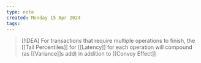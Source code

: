 ```yaml
---
type: note
created: Monday 15 Apr 2024
tags: 
---
```

> [!IDEA]
> For transactions that require multiple operations to finish, the [[Tail Percentiles]] for [[Latency]] for each operation will compound (as [[Variance]]s add) in addition to [[Convoy Effect]]